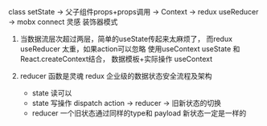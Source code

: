 class setState -> 父子组件props+props调用 -> Context 
-> redux useReducer -> mobx connect 灵感 装饰器模式

1. 当数据流层次超过两层，简单的useState传起来太麻烦了，
    而redux useReducer 太重，如果action可以忽略 使用useContext 
    useState 和 React.createContext结合， 数据模板+实际操作
    useContext

2. reducer 函数是灵魂
    redux 企业级的数据状态安全流程及架构
    - state 读可以 
    - state 写操作 dispatch action -> reducer -> 旧新状态的切换
    - reducer 一个旧状态通过同样的type和 payload 新状态一定是一样的
